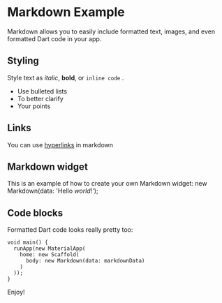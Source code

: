 # Markdown Example
Markdown allows you to easily include formatted text, images, and even formatted Dart code in your app.

## Styling

Style text as _italic_, __bold__, or `inline code` .

* Use bulleted lists
* To better clarify
* Your points

## Links

You can use [hyperlinks](hyperlink) in markdown

## Markdown widget

This is an example of how to create your own Markdown widget:
    new Markdown(data: 'Hello _world_!'); 

## Code blocks

Formatted Dart code looks really pretty too:

``` 
void main() {
  runApp(new MaterialApp(
    home: new Scaffold(
      body: new Markdown(data: markdownData)
    )
  ));
}
```

Enjoy!

